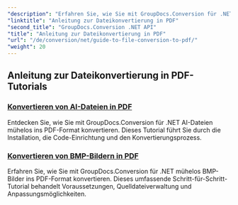 ```yaml
---
"description": "Erfahren Sie, wie Sie mit GroupDocs.Conversion für .NET mühelos verschiedene Dateiformate in PDF konvertieren. Dieses Schritt-für-Schritt-Tutorial behandelt alles von der Einrichtung der Bibliothek bis zur Durchführung nahtloser Dateitransformationen."
"linktitle": "Anleitung zur Dateikonvertierung in PDF"
"second_title": "GroupDocs.Conversion .NET API"
"title": "Anleitung zur Dateikonvertierung in PDF"
"url": "/de/conversion/net/guide-to-file-conversion-to-pdf/"
"weight": 20
---
```


## Anleitung zur Dateikonvertierung in PDF-Tutorials
### [Konvertieren von AI-Dateien in PDF](./converting-ai-to-pdf/)
Entdecken Sie, wie Sie mit GroupDocs.Conversion für .NET AI-Dateien mühelos ins PDF-Format konvertieren. Dieses Tutorial führt Sie durch die Installation, die Code-Einrichtung und den Konvertierungsprozess.
### [Konvertieren von BMP-Bildern in PDF](./converting-bmp-to-pdf/)
Erfahren Sie, wie Sie mit GroupDocs.Conversion für .NET mühelos BMP-Bilder ins PDF-Format konvertieren. Dieses umfassende Schritt-für-Schritt-Tutorial behandelt Voraussetzungen, Quelldateiverwaltung und Anpassungsmöglichkeiten.